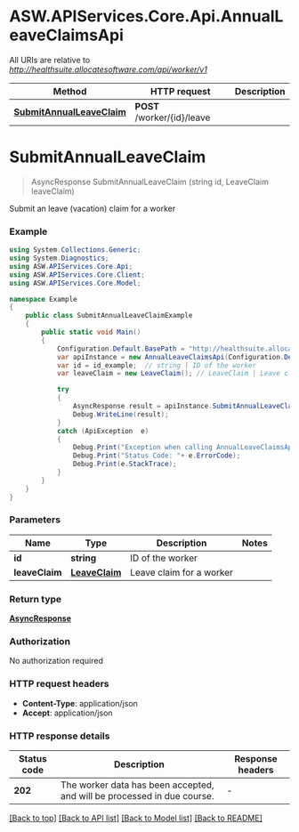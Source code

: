 # ASW.APIServices.Core.Api.AnnualLeaveClaimsApi

All URIs are relative to *http://healthsuite.allocatesoftware.com/api/worker/v1*

Method | HTTP request | Description
------------- | ------------- | -------------
[**SubmitAnnualLeaveClaim**](AnnualLeaveClaimsApi.md#submitannualleaveclaim) | **POST** /worker/{id}/leave | 


<a name="submitannualleaveclaim"></a>
# **SubmitAnnualLeaveClaim**
> AsyncResponse SubmitAnnualLeaveClaim (string id, LeaveClaim leaveClaim)



Submit an leave (vacation) claim for a worker

### Example
```csharp
using System.Collections.Generic;
using System.Diagnostics;
using ASW.APIServices.Core.Api;
using ASW.APIServices.Core.Client;
using ASW.APIServices.Core.Model;

namespace Example
{
    public class SubmitAnnualLeaveClaimExample
    {
        public static void Main()
        {
            Configuration.Default.BasePath = "http://healthsuite.allocatesoftware.com/api/worker/v1";
            var apiInstance = new AnnualLeaveClaimsApi(Configuration.Default);
            var id = id_example;  // string | ID of the worker
            var leaveClaim = new LeaveClaim(); // LeaveClaim | Leave claim for a worker

            try
            {
                AsyncResponse result = apiInstance.SubmitAnnualLeaveClaim(id, leaveClaim);
                Debug.WriteLine(result);
            }
            catch (ApiException  e)
            {
                Debug.Print("Exception when calling AnnualLeaveClaimsApi.SubmitAnnualLeaveClaim: " + e.Message );
                Debug.Print("Status Code: "+ e.ErrorCode);
                Debug.Print(e.StackTrace);
            }
        }
    }
}
```

### Parameters

Name | Type | Description  | Notes
------------- | ------------- | ------------- | -------------
 **id** | **string**| ID of the worker | 
 **leaveClaim** | [**LeaveClaim**](LeaveClaim.md)| Leave claim for a worker | 

### Return type

[**AsyncResponse**](AsyncResponse.md)

### Authorization

No authorization required

### HTTP request headers

 - **Content-Type**: application/json
 - **Accept**: application/json

### HTTP response details
| Status code | Description | Response headers |
|-------------|-------------|------------------|
| **202** | The worker data has been accepted, and will be processed in due course. |  -  |

[[Back to top]](#) [[Back to API list]](../README.md#documentation-for-api-endpoints) [[Back to Model list]](../README.md#documentation-for-models) [[Back to README]](../README.md)

